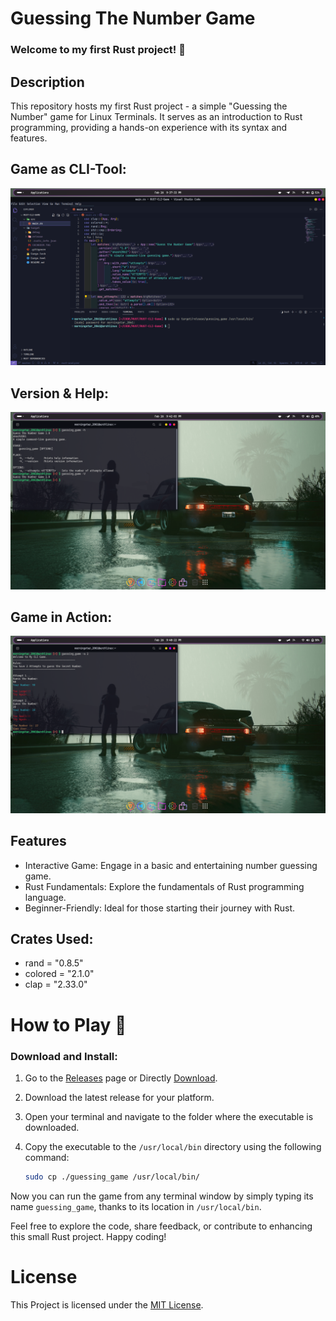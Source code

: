 # Guessing The Number Game 

### Welcome to my first Rust project! 🦀

## Description
This repository hosts my first Rust project - a simple "Guessing the Number" game for Linux Terminals. It serves as an introduction to Rust programming, providing a hands-on experience with its syntax and features.

## Game as CLI-Tool:
![code](img/cli.png)

## Version & Help:
![Version & Help](img/version.png)

## Game in Action:
![Game in Action](img/exe_game.png)
## Features
- Interactive Game: Engage in a basic and entertaining number guessing game.
- Rust Fundamentals: Explore the fundamentals of Rust programming language.
- Beginner-Friendly: Ideal for those starting their journey with Rust.

## Crates Used:
+ rand = "0.8.5"
+ colored = "2.1.0"
+ clap = "2.33.0"

# How to Play 🚀

### Download and Install:

1. Go to the [Releases](https://github.com/akash2061/RUST-CLI-Game/releases) page or Directly [Download](https://github.com/akash2061/RUST-CLI-Game/releases/download/v1.0/guessing_game).
2. Download the latest release for your platform.
3. Open your terminal and navigate to the folder where the executable is downloaded.
4. Copy the executable to the `/usr/local/bin` directory using the following command:

    ```bash
    sudo cp ./guessing_game /usr/local/bin/
    ```

Now you can run the game from any terminal window by simply typing its name `guessing_game`, thanks to its location in `/usr/local/bin`.


Feel free to explore the code, share feedback, or contribute to enhancing this small Rust project. Happy coding!

# License

This Project is licensed under the [MIT License](LICENSE).
